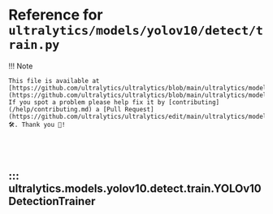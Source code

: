 # Reference for `ultralytics/models/yolov10/detect/train.py`

!!! Note

    This file is available at [https://github.com/ultralytics/ultralytics/blob/main/ultralytics/models/yolov10/detect/train.py](https://github.com/ultralytics/ultralytics/blob/main/ultralytics/models/yolov10/detect/train.py). If you spot a problem please help fix it by [contributing](/help/contributing.md) a [Pull Request](https://github.com/ultralytics/ultralytics/edit/main/ultralytics/models/yolov10/detect/train.py) 🛠️. Thank you 🙏!

<br><br>

## ::: ultralytics.models.yolov10.detect.train.YOLOv10DetectionTrainer

<br><br>
